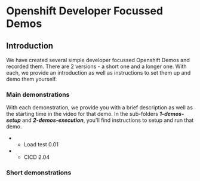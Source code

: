 # Openshift Developer Focussed Demos

## Introduction
We have created several simple developer focussed Openshift Demos and recorded them. There are 2 versions - a short one and a longer one. With each, we provide an introduction as well as instructions to set them up and demo them yourself.

### Main demonstrations
With each demonstration, we provide you with a brief description as well as the starting time in the video for that demo. In the sub-folders **_1-demos-setup_** and **_2-demos-execution_**, you'll find instructions to setup and run that demo.

* - Load test									0.01
* - CICD											2.04


### Short demonstrations


